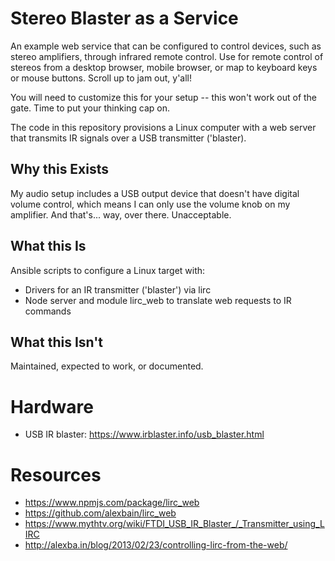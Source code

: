 # Stereo Blaster as a Service

An example web service that can be configured to control devices, such as stereo amplifiers, through infrared remote control. Use for remote control of stereos from a desktop browser, mobile browser, or map to keyboard keys or mouse buttons. Scroll up to jam out, y'all!

You will need to customize this for your setup -- this won't work out of the gate. Time to put your thinking cap on.

The code in this repository provisions a Linux computer with a web server that transmits IR signals over a USB transmitter ('blaster).


## Why this Exists

My audio setup includes a USB output device that doesn't have digital volume control, which means I can only use the volume knob on my amplifier. And that's... way, over there. Unacceptable.


## What this Is

Ansible scripts to configure a Linux target with:

- Drivers for an IR transmitter ('blaster') via lirc
- Node server and module lirc_web to translate web requests to IR commands


## What this Isn't

Maintained, expected to work, or documented.


# Hardware

- USB IR blaster: https://www.irblaster.info/usb_blaster.html


# Resources

- https://www.npmjs.com/package/lirc_web
- https://github.com/alexbain/lirc_web
- https://www.mythtv.org/wiki/FTDI_USB_IR_Blaster_/_Transmitter_using_LIRC
- http://alexba.in/blog/2013/02/23/controlling-lirc-from-the-web/